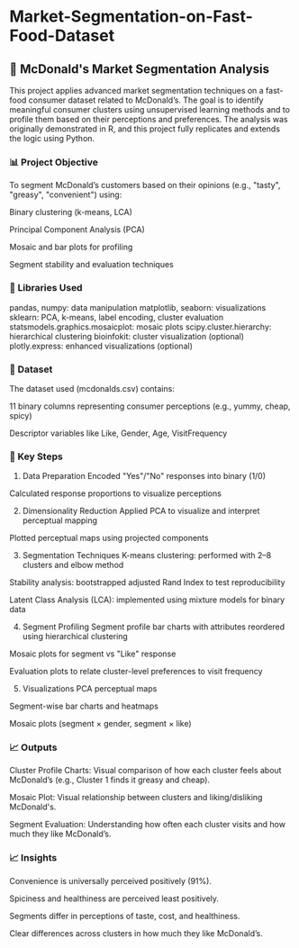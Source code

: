 # Market-Segmentation-on-Fast-Food-Dataset

## 🧠 McDonald's Market Segmentation Analysis
This project applies advanced market segmentation techniques on a fast-food consumer dataset related to McDonald’s. The goal is to identify meaningful consumer clusters using unsupervised learning methods and to profile them based on their perceptions and preferences. The analysis was originally demonstrated in R, and this project fully replicates and extends the logic using Python.

### 📊 Project Objective
To segment McDonald’s customers based on their opinions (e.g., "tasty", "greasy", "convenient") using:

Binary clustering (k-means, LCA)

Principal Component Analysis (PCA)

Mosaic and bar plots for profiling

Segment stability and evaluation techniques

### 🧰 Libraries Used

pandas, numpy: data manipulation
matplotlib, seaborn: visualizations
sklearn: PCA, k-means, label encoding, cluster evaluation
statsmodels.graphics.mosaicplot: mosaic plots
scipy.cluster.hierarchy: hierarchical clustering
bioinfokit: cluster visualization (optional)
plotly.express: enhanced visualizations (optional)

### 🧾 Dataset
The dataset used (mcdonalds.csv) contains:

11 binary columns representing consumer perceptions (e.g., yummy, cheap, spicy)

Descriptor variables like Like, Gender, Age, VisitFrequency

### 📌 Key Steps
1. Data Preparation
Encoded "Yes"/"No" responses into binary (1/0)

Calculated response proportions to visualize perceptions

2. Dimensionality Reduction
Applied PCA to visualize and interpret perceptual mapping

Plotted perceptual maps using projected components

3. Segmentation Techniques
K-means clustering: performed with 2–8 clusters and elbow method

Stability analysis: bootstrapped adjusted Rand Index to test reproducibility

Latent Class Analysis (LCA): implemented using mixture models for binary data

4. Segment Profiling
Segment profile bar charts with attributes reordered using hierarchical clustering

Mosaic plots for segment vs "Like" response

Evaluation plots to relate cluster-level preferences to visit frequency

5. Visualizations
PCA perceptual maps

Segment-wise bar charts and heatmaps

Mosaic plots (segment × gender, segment × like)

### 📈 Outputs
Cluster Profile Charts: Visual comparison of how each cluster feels about McDonald’s (e.g., Cluster 1 finds it greasy and cheap).

Mosaic Plot: Visual relationship between clusters and liking/disliking McDonald's.

Segment Evaluation: Understanding how often each cluster visits and how much they like McDonald’s.

### 📈 Insights
Convenience is universally perceived positively (91%).

Spiciness and healthiness are perceived least positively.

Segments differ in perceptions of taste, cost, and healthiness.

Clear differences across clusters in how much they like McDonald’s.
